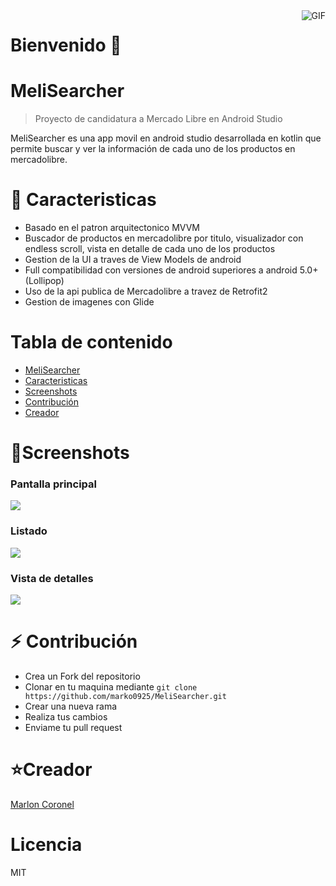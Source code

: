 
<img align="right" alt="GIF" src="https://raw.githubusercontent.com/JoeyBling/JoeyBling/master/pic/pusheencode.gif" />

# Bienvenido 👋

# MeliSearcher
> Proyecto de candidatura a Mercado Libre en Android Studio

MeliSearcher es una app movil en android studio desarrollada en kotlin que permite buscar y ver la información de cada uno de los productos en mercadolibre.

# 🧠 Caracteristicas

- Basado en el patron arquitectonico MVVM
- Buscador de productos en mercadolibre por titulo, visualizador con endless scroll, vista en detalle de cada uno de los productos 
- Gestion de la UI a traves de View Models de android
- Full compatibilidad con versiones de android superiores a android 5.0+ (Lollipop)
- Uso de la api publica de Mercadolibre a travez de Retrofit2
- Gestion de imagenes con Glide

# Tabla de contenido
- [MeliSearcher](#melisearcher)  
- [Caracteristicas](#caracteristicas)  
- [Screenshots](#screenshots)  
- [Contribución](#contribucion)  
- [Creador](#creador)  

# 🌱Screenshots

### Pantalla principal
![](https://i.ibb.co/GTMjQt8/Screenshot-31-08-2021-9-49-34-p-m.jpg)
### Listado
![](https://i.ibb.co/v3TQnks/Screenshot-20210831-214958.png)
### Vista de detalles
![](https://i.ibb.co/c8sv9Dp/Screenshot-31-08-2021-9-51-02-p-m.jpg)
# ⚡ Contribución
- Crea un Fork del repositorio
- Clonar en tu maquina mediante `git clone https://github.com/marko0925/MeliSearcher.git`
- Crear una nueva rama
- Realiza tus cambios
- Enviame tu pull request

# ⭐️Creador
[Marlon Coronel](https://www.linkedin.com/in/marlon-coronel-904124219/ "Marlon Coronel")
# Licencia
MIT
